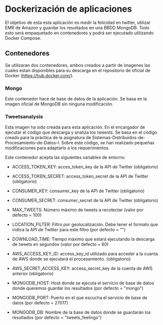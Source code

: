 # Dockerización de aplicaciones

El objetivo de esta esta aplicación es medir la felicidad en twitter, utilizar EMR de Amazon y guardar los resultados en una BBDD MongoDB. Todo esto será empaquetado en contenedores y podrá ser ejecutado utilizando Docker Compose.

## Contenedores

Se utilizaran dos contenedores, ambos creados a partir de imagenes las cuales estan disponibles para su descarga en el repositorio de oficial de Docker (https://hub.docker.com/).

### Mongo

Este contenedor hace de base de datos de la aplicación. Se basa en la imagen oficial de MongoDB sin ninguna modificación.

### Tweetsanalysis

Esta imagen ha sido creada para esta aplicación. En el encargador de ejecutar el código que descarga y analiza los tweests. Se basa en el código creado para la práctica de la asignatura de Sistemas-Distribuidos-de-Procesamiento-de-Datos-I. Sobre este código, se han realizado pequeñas modificaciones para adaptarlo a los requerimientos.

Este contenedor acepta las siguientes variables de entorno:

 * ACCESS_TOKEN_KEY: acces_token_key de la API de Twitter (obligatorio)
 * ACCESS_TOKEN_SECRET: access_token_secret  de la API de Twitter (obligatorio)
 * CONSUMER_KEY: consumer_key de la API de Twitter (obligatorio)
 * CONSUMER_SECRET: consumer_secret de la API de Twitter (obligatorio)
 * MAX_TWEETS: Número máximo de tweets a recolectar (valor por defecto = 100)
 * LOCATION_FILTER: Filtro por geolocalización. Debe tener el formato que indica la API de Twitter para este filtro (por defecto = "")
 * DOWNLOAD_TIME: Tiempo máximo que estará ejecutando la descarga de tweets en segundos (valor por defecto = 60)

 * AWS_ACCESS_KEY_ID: access_key_id utilizado para acceder a la cuanta de AWS donde se ejecutará el procesamiento. (obligatorio)
 * AWS_SECRET_ACCESS_KEY: access_secret_key de la cuenta de AWS anterior (obligatorio)

 * MONGODB_HOST: Host donde se ejecuta el servicio de base de datos donde queremos guardar los resultados (por defecto = "mongo")
 * MONGODB_PORT: Puerto en el que escucha el servicio de base de datos (por defecto = 27017)
 * MONGODB_DB: Nombre de la base de datos donde se guardarán los resultados (por defecto = "tweets_feelings")
